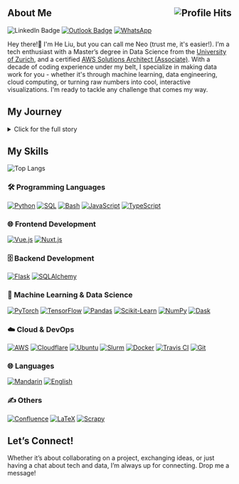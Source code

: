 <h2>About Me <img align="right" alt="Profile Hits" src="https://komarev.com/ghpvc/?username=codingFerryman&style=flat-square"></h2>

![LinkedIn Badge](https://img.shields.io/badge/He%20Liu-blue?logo=linkedin&link=https%3A%2F%2Fwww.linkedin.com%2Fin%2Fhe-liu-profile) [![Outlook Badge](https://img.shields.io/badge/-heyitsneo@outlook.com-0078D4?style=flat-square&logo=Gmail&logoColor=white&link=mailto:heyitsneo@outlook.com)](mailto:heyitsneo@outlook.com) [![WhatsApp](https://img.shields.io/badge/WhatsApp%20Message-25D366?logo=whatsapp&logoColor=white)](https://wa.me/351920116886)

Hey there!👋 I'm He Liu, but you can call me Neo (trust me, it's easier!). I’m a tech enthusiast with a Master’s degree in Data Science from the [University of Zurich](https://www.uzh.ch/cmsssl/en.html), and a certified [AWS Solutions Architect (Associate)](https://cp.certmetrics.com/amazon/en/public/verify/credential/c2633aa128fe461d80191a40ff8de30e). With a decade of coding experience under my belt, I specialize in making data work for you - whether it's through machine learning, data engineering, cloud computing, or turning raw numbers into cool, interactive visualizations. I'm ready to tackle any challenge that comes my way.

## My Journey
<details>
<summary>Click for the full story</summary>
<p align="justify">I’ve been coding since 2014, starting with Java for simple stock management tools. My passion for coding quickly expanded, and by 2015, I was building machine learning models with Python. I dove into quantitative finance as an intern at Morgan Stanley Investment Management China in 2016, developing sentiment-driven factors for quant trading. Between 2017 and 2020, I honed my skills as an independent quant trader.

In 2022, I joined Mobbot SA, a Swiss startup (RIP Mobbot 😢), where I developed an intelligent anomaly detection system for tunneling. Using unlabeled time-series data from various sensors, I crafted a solution that could spot irregular spray patterns in shotcrete applications—an incredibly rewarding experience!

From 2022 to 2024, I worked with the [SIPLAB](https://siplab.org/) at [ETH Zurich](https://ethz.ch/en.html)
and the [AIML group](https://www.ifi.uzh.ch/en/aiml.html) at the [University of Zurich](https://www.uzh.ch/cmsssl/en.html), focusing on human activity recognition using wrist-worn accelerometers.
</details>

## My Skills
![Top Langs](https://github-readme-stats.vercel.app/api/top-langs/?username=codingferryman&layout=compact)

### 🛠️ Programming Languages
[![Python](https://img.shields.io/badge/Python-3776AB?&logo=python&logoColor=white)](###)
[![SQL](https://img.shields.io/badge/SQL-4479A1?&logo=postgresql&logoColor=white)](###)
[![Bash](https://img.shields.io/badge/Bash-4EAA25?&logo=gnu-bash&logoColor=white)](###)
[![JavaScript](https://img.shields.io/badge/JavaScript-F7DF1E?&logo=javascript&logoColor=black)](###)
[![TypeScript](https://img.shields.io/badge/TypeScript-3178C6?&logo=typescript&logoColor=white)](###)

### 🌐 Frontend Development
[![Vue.js](https://img.shields.io/badge/Vue.js-4FC08D?&logo=vue.js&logoColor=white)](###)
[![Nuxt.js](https://img.shields.io/badge/Nuxt.js-00C58E?&logo=nuxt.js&logoColor=white)](###)

### 🗄️ Backend Development
[![Flask](https://img.shields.io/badge/Flask-000000?logo=flask&logoColor=white)](###)
[![SQLAlchemy](https://img.shields.io/badge/SQLAlchemy-9933FF?logo=sqlalchemy&logoColor=white)](###)

### 🤖 Machine Learning & Data Science
[![PyTorch](https://img.shields.io/badge/PyTorch-EE4C2C?&logo=pytorch&logoColor=white)](###)
[![TensorFlow](https://img.shields.io/badge/TensorFlow-FF6F00?&logo=tensorflow&logoColor=white)](###)
[![Pandas](https://img.shields.io/badge/Pandas-150458?&logo=pandas&logoColor=white)](###)
[![Scikit-Learn](https://img.shields.io/badge/scikit--learn-F7931E?&logo=scikit-learn&logoColor=white)](###)
[![NumPy](https://img.shields.io/badge/NumPy-013243?&logo=numpy&logoColor=white)](###)
[![Dask](https://img.shields.io/badge/Dask-FDA61F?&logo=dask&logoColor=white)](###)

### ☁️ Cloud & DevOps
[![AWS](https://img.shields.io/badge/AWS-%23FF9900.svg?logo=amazon-web-services&logoColor=white)](###)
[![Cloudflare](https://img.shields.io/badge/Cloudflare-F38020?&logo=cloudflare&logoColor=white)](###)
[![Ubuntu](https://img.shields.io/badge/Linux-FCC624?logo=linux&logoColor=black)](###)
[![Slurm](https://img.shields.io/badge/Slurm-0492C2?&logo=slurm&logoColor=white)](https://slurm.schedmd.com/overview.html)
[![Docker](https://img.shields.io/badge/Docker-2496ED?&logo=docker&logoColor=white)](###)
[![Travis CI](https://img.shields.io/badge/Travis%20CI-3EAAAF?logo=travisci&logoColor=fff)](###)
[![Git](https://img.shields.io/badge/Git-F05032?&logo=git&logoColor=white)](###)

### 🌐 Languages
[![Mandarin](https://img.shields.io/badge/Mandarin-FFD700?&logo=google-translate&logoColor=black)](###)
[![English](https://img.shields.io/badge/English-008080?&logo=google-translate&logoColor=white)](###)

### ✍️ Others
[![Confluence](https://img.shields.io/badge/Confluence-172B4D?logo=confluence&logoColor=fff)](###)
[![LaTeX](https://img.shields.io/badge/LaTeX-008080?&logo=latex&logoColor=white)](###)
[![Scrapy](https://img.shields.io/badge/Scrapy-48A647?&logo=scrapy&logoColor=white)](###)


## Let’s Connect!
Whether it’s about collaborating on a project, exchanging ideas, or just having a chat about tech and data, I’m always up for connecting. Drop me a message!
